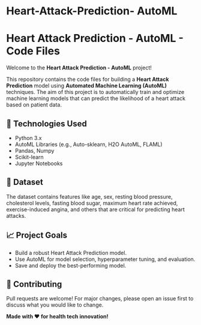# Heart-Attack-Prediction- AutoML


# Heart Attack Prediction - AutoML - Code Files

Welcome to the **Heart Attack Prediction - AutoML** project!

This repository contains the code files for building a **Heart Attack Prediction** model using **Automated Machine Learning (AutoML)** techniques. The aim of this project is to automatically train and optimize machine learning models that can predict the likelihood of a heart attack based on patient data.

## 🚀 Technologies Used

- Python 3.x
- AutoML Libraries (e.g., Auto-sklearn, H2O AutoML, FLAML)
- Pandas, Numpy
- Scikit-learn
- Jupyter Notebooks

## 🏥 Dataset

The dataset contains features like age, sex, resting blood pressure, cholesterol levels, fasting blood sugar, maximum heart rate achieved, exercise-induced angina, and others that are critical for predicting heart attacks.


## 📈 Project Goals

- Build a robust Heart Attack Prediction model.
- Use AutoML for model selection, hyperparameter tuning, and evaluation.
- Save and deploy the best-performing model.

## 📢 Contributing

Pull requests are welcome! For major changes, please open an issue first to discuss what you would like to change.


**Made with ❤️ for health tech innovation!**
